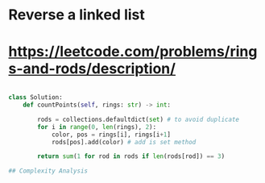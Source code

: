 # Reverse a linked list
# https://leetcode.com/problems/rings-and-rods/description/

```py

class Solution:
    def countPoints(self, rings: str) -> int:

        rods = collections.defaultdict(set) # to avoid duplicate
        for i in range(0, len(rings), 2):
            color, pos = rings[i], rings[i+1]
            rods[pos].add(color) # add is set method

        return sum(1 for rod in rods if len(rods[rod]) == 3)

## Complexity Analysis
 